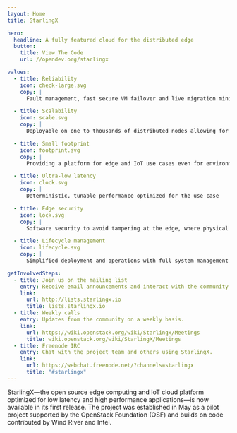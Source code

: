 ```yaml
---
layout: Home
title: StarlingX

hero:
  headline: A fully featured cloud for the distributed edge
  button:
    title: View The Code
    url: //opendev.org/starlingx

values:
  - title: Reliability
    icon: check-large.svg
    copy: |
      Fault management, fast secure VM failover and live migration minimizes downtime

  - title: Scalability
    icon: scale.svg
    copy: |
      Deployable on one to thousands of distributed nodes allowing for a single system to be used from edge to core

  - title: Small footprint
    icon: footprint.svg
    copy: |
      Providing a platform for edge and IoT use cases even for environments with tight resource constraints

  - title: Ultra-low latency
    icon: clock.svg
    copy: |
      Deterministic, tunable performance optimized for the use case

  - title: Edge security
    icon: lock.svg
    copy: |
      Software security to avoid tampering at the edge, where physical security may be limited

  - title: Lifecycle management
    icon: lifecycle.svg
    copy: |
      Simplified deployment and operations with full system management through comprehensive orchestration suited for the edge

getInvolvedSteps:
  - title: Join us on the mailing list
    entry: Receive email announcements and interact with the community.
    link:
      url: http://lists.starlingx.io
      title: lists.starlingx.io
  - title: Weekly calls
    entry: Updates from the community on a weekly basis.
    link:
      url: https://wiki.openstack.org/wiki/Starlingx/Meetings
      title: wiki.openstack.org/wiki/StarlingX/Meetings
  - title: Freenode IRC
    entry: Chat with the project team and others using StarlingX.
    link:
      url: https://webchat.freenode.net/?channels=starlingx
      title: "#starlingx"
---
```


<home-content>

<template slot="about">

## About StarlingX

StarlingX is a complete cloud infrastructure software stack for the edge used by the most demanding applications in industrial IOT, telecom, video delivery and other ultra-low latency use cases. Based on mature software deployed for mission critical applications, newly open sourced StarlingX code is the base for edge implementations in scalable solutions that is ready for production now.

<a href="/learn/" class="link is-primary">Learn More ></a>

</template>

<home-announcement slot="announcement" button-name="Read the blog post" link="/blog/starlingx-initial-release.html">

StarlingX—the open source edge computing and IoT cloud platform optimized for low latency and high performance applications—is now available in its first release. The project was established in May as a pilot project supported by the OpenStack Foundation (OSF) and builds on code contributed by Wind River and Intel.

</home-announcement>

</home-content>
